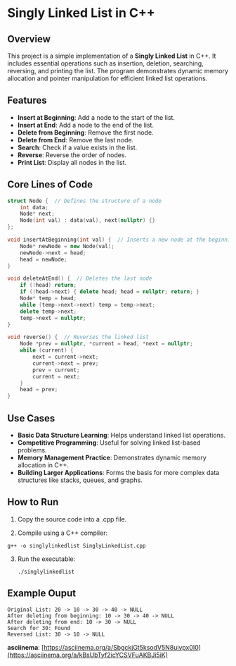 # Singly Linked List in C++

## Overview
This project is a simple implementation of a **Singly Linked List** in C++. It includes essential operations such as insertion, deletion, searching, reversing, and printing the list. The program demonstrates dynamic memory allocation and pointer manipulation for efficient linked list operations.

## Features
- **Insert at Beginning**: Add a node to the start of the list.
- **Insert at End**: Add a node to the end of the list.
- **Delete from Beginning**: Remove the first node.
- **Delete from End**: Remove the last node.
- **Search**: Check if a value exists in the list.
- **Reverse**: Reverse the order of nodes.
- **Print List**: Display all nodes in the list.

## Core Lines of Code
```cpp
struct Node {  // Defines the structure of a node
    int data;
    Node* next;
    Node(int val) : data(val), next(nullptr) {}
};

void insertAtBeginning(int val) {  // Inserts a new node at the beginning
    Node* newNode = new Node(val);
    newNode->next = head;
    head = newNode;
}

void deleteAtEnd() {  // Deletes the last node
    if (!head) return;
    if (!head->next) { delete head; head = nullptr; return; }
    Node* temp = head;
    while (temp->next->next) temp = temp->next;
    delete temp->next;
    temp->next = nullptr;
}

void reverse() {  // Reverses the linked list
    Node *prev = nullptr, *current = head, *next = nullptr;
    while (current) {
        next = current->next;
        current->next = prev;
        prev = current;
        current = next;
    }
    head = prev;
}
```
## Use Cases
- **Basic Data Structure Learning**: Helps understand linked list operations.
- **Competitive Programming**: Useful for solving linked list-based problems.
- **Memory Management Practice**: Demonstrates dynamic memory allocation in C++.
- **Building Larger Applications**: Forms the basis for more complex data structures like stacks, queues, and graphs.

## How to Run

1. Copy the source code into a .cpp file.

2. Compile using a C++ compiler:
```
g++ -o singlylinkedlist SinglyLinkedList.cpp
```
3. Run the executable:
   ```
   ./singlylinkedlist
   ```
## Example Ouput
```
Original List: 20 -> 10 -> 30 -> 40 -> NULL
After deleting from beginning: 10 -> 30 -> 40 -> NULL
After deleting from end: 10 -> 30 -> NULL
Search for 30: Found
Reversed List: 30 -> 10 -> NULL
```
**asciinema**: [https://asciinema.org/a/SbgckjGt5ksodV5N8uiypx0I0](https://asciinema.org/a/kBsUbTyf2icYCSVFuAKBJi5iK)
